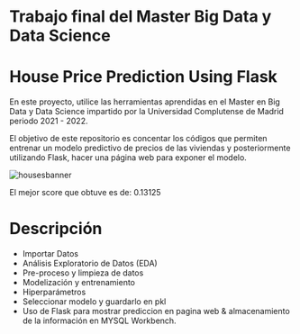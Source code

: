 # Trabajo final del Master Big Data y Data Science
# House Price Prediction Using Flask
En este proyecto, utilice las herramientas aprendidas en el Master en Big Data y Data Science impartido por la Universidad Complutense de Madrid periodo 2021 - 2022.

El objetivo de este repositorio es concentar los códigos que permiten entrenar un modelo predictivo de precios de las viviendas y posteriormente utilizando Flask, hacer una página web para exponer el modelo.

![housesbanner](https://user-images.githubusercontent.com/111946760/186326963-c2c35873-f2e1-4a61-a816-6c8fc6c793ad.png)

El mejor score que obtuve es de: 0.13125


# Descripción

- Importar Datos
- Análisis Exploratorio de Datos (EDA)
- Pre-proceso y limpieza de datos
- Modelización y entrenamiento
- Hiperparámetros
- Seleccionar modelo y guardarlo en pkl
- Uso de Flask para mostrar prediccion en pagina web & almacenamiento de la información en MYSQL Workbench.
